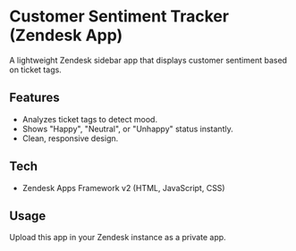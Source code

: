 # Customer Sentiment Tracker (Zendesk App)

A lightweight Zendesk sidebar app that displays customer sentiment based on ticket tags.

## Features
- Analyzes ticket tags to detect mood.
- Shows "Happy", "Neutral", or "Unhappy" status instantly.
- Clean, responsive design.

## Tech
- Zendesk Apps Framework v2 (HTML, JavaScript, CSS)

## Usage
Upload this app in your Zendesk instance as a private app.
